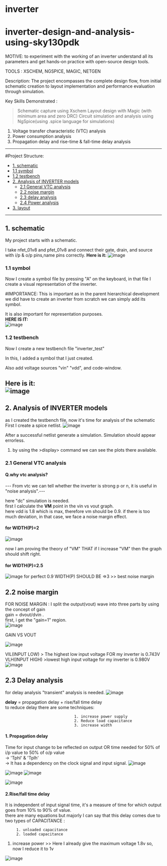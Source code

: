 # inverter
# inverter-design-and-analysis-using-sky130pdk  
MOTIVE: to experiment with the working of an inverter understand all its parameters and get hands-on practice with open-source design tools.  

TOOLS : XSCHEM, NGSPICE, MAGIC, NETGEN   

Description: The project encompasses the complete design flow, from initial schematic creation to layout implementation and performance evaluation through simulation.

Key Skills Demonstrated :
>Schematic capture using Xschem
>Layout design with Magic (with minimum area and zero DRC)
>Circuit simulation and analysis using NgSpice(using .spice language for simulations)
   1. Voltage transfer characteristic (VTC) analysis
   2. Power consumption analysis
   3. Propagation delay and rise-time & fall-time delay analysis
---

#Project Structure:
 - [1. schematic](#1-schematic)
  - [1.1 symbol](#11-symbol)
  - [1.2 testbench](#12-testbench)
- [2. Analysis of INVERTER models](#2-Analysis-of-INVERTER-models)
  - [2.1 General VTC analysis](#21-General-VTC-analysis)
  - [2.2 noise margin ](#22-noise-margin)
  - [2.3 delay analysis ](#22-delay-analysis)
  - [2.4 Power analysis](#23-power-analysis)
- [3. layout](#2-layout)
---
## 1. schematic 
>
My project starts with a schematic.
>		
 I take nfet_01v8 and pfet_01v8 and connect their gate, drain, and source with i/p & o/p pins,name pins correctly.
**Here is it:**
![image](https://github.com/Devyani-EC/inverter-/blob/main/Screenshot%20(41).png)

### 1.1 symbol
 Now I create a symbol file by pressing "A" on the keyboard, in that file I create a visual representation of the inverter.
>
  #IMPORTANCE:
 This is important as in the parent hierarchical development we did have to create an inverter from scratch we can simply add its symbol.
>
It is also important for representation purposes.      
**HERE IS IT:**  
![image](https://github.com/Devyani-EC/inverter-/blob/new-branch/images1/Screenshot%20(42).png)

### 1.2 testbench
>
Now I create a new testbench file "inverter_test"
>
 In this, I added a symbol that I just created.   
 
Also add voltage sources "vin" "vdd", and code-window.

**Here is it:**   
![image](https://github.com/Devyani-EC/inverter-/blob/new-branch/images1/Screenshot%20(55).png)
---
## 2. Analysis of INVERTER models
as I created the testbench file, now it's time  for analysis of the schematic
First I create a spice netlist.
![image](https://github.com/Devyani-EC/inverter-/blob/new-branch/images1/Screenshot%20(45).png)

After a successful netlist generate a simulation.
Simulation should appear errorless.
   1. by using the >display> command we can see the plots there available.

### 2.1 General VTC analysis
#### Q.why vtc analysis? 
  --- From vtc we can tell whether the inverter is strong p or n, it is useful in "noise analysis".--- 
  
here "dc" simulation is needed.     
first I calculate the **VM** point in the vin vs vout graph.  
here vdd is 1.8 which is max, therefore vm should be 0.9. if there is too much deviation, in that case, we face a noise margin effect.
#### for WIDTH(P)=2
![image](https://github.com/Devyani-EC/inverter-/blob/new-branch/images1/Screenshot%20(49).png)

now I am proving the theory of "VM" THAT if I increase "VM" then the graph should shift right.
#### for WIDTH(P)=2.5
![image](https://github.com/Devyani-EC/inverter-/blob/new-branch/images1/Screenshot%20(47).png)
for perfect 0.9 WIDTH(P) SHOULD BE =>3 >> best noise margin

## 2.2 noise margin 
FOR NOISE MARGIN : I split the output(vout) wave into three parts by using the concept of gain   
gain = dvout/dvin .    
 first, i get the "gain=1" region.  
![image](https://github.com/Devyani-EC/inverter-/blob/new-branch/images1/Screenshot%20(50).png)

GAIN VS VOUT

![image](https://github.com/Devyani-EC/inverter-/blob/new-branch/images1/Screenshot%20(52).png)

VIL(INPUT LOW) > The highest low input voltage FOR my inverter is 0.743V   
VLH(INPUT HIGH) >lowest high input voltage for my inverter is 0.980V
![image](https://github.com/Devyani-EC/inverter-/blob/new-branch/images1/Screenshot%20(54).png)

## 2.3 Delay analysis 
for delay analysis "transient" analysis is needed.
![image](https://github.com/Devyani-EC/inverter-/blob/new-branch/images1/Screenshot%20(56).png)  

**delay** = propagation delay + rise/fall time delay  
to reduce delay there are some techniques:

                                   1. increase power supply
                                   2. Reduce load capacitance 
                                   3. increase width
                                   
#### 1. Propagation delay
  Time for input change to be reflected on output OR  time needed for 50% of i/p value to 50% of o/p value     
 -> 'Tphl' & 'Tplh'   
 -> It has a dependency on the clock signal and input signal.
 ![image](https://github.com/Devyani-EC/inverter-/blob/new-branch/images1/Screenshot%20(58).png)

![image](https://github.com/Devyani-EC/inverter-/blob/new-branch/images1/Screenshot%20(60).png)
![image](https://github.com/Devyani-EC/inverter-/blob/new-branch/images1/Screenshot%20(61).png)


![image](https://github.com/Devyani-EC/inverter-/blob/new-branch/images1/Screenshot%20(62).png)  
#### 2.Rise/fall time delay 
   It is independent  of  input signal time, it's a measure of time for which output goes from 10% to 90% of value.  
   there are many equations but majorly I can say that this delay comes due to two types of CAPACITANCE :  
                                                                                                    
         1. unloaded capacitance
         2. loaded capacitance 


1. increase power  >> Here I already give the maximum voltage 1.8v so, now I reduce it to 1v

![image](https://github.com/Devyani-EC/inverter-/blob/new-branch/images1/Screenshot%20(82).png)  
        


